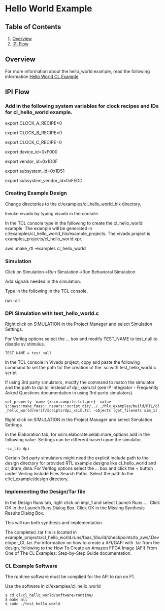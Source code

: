 # Hello World Example

## Table of Contents

1. [Overview](#overview)
2. [IPI Flow](#hlx)


<a name="overview"></a>
## Overview

For more information about the hello\_world example, read the following information [Hello World CL Example](./../cl_hello_world/README.md)

<a name="hlx"></a>
## IPI Flow

### Add in the following system variables for clock recipes and IDs for cl\_hello\_world example.

export CLOCK\_A\_RECIPE=0

export CLOCK\_B\_RECIPE=0

export CLOCK\_C\_RECIPE=0

export device\_id=0xF000

export vendor\_id=0x1D0F

export subsystem\_id=0x1D51

export subsystem\_vendor\_id=0xFEDD

### Creating Example Design

Change directories to the cl/examples/cl\_hello\_world\_hlx directory.

Invoke vivado by typing vivado in the console.

In the TCL console type in the following to create the cl\_hello\_world example.  The example will be generated in cl/examples/cl\_hello\_world\_hlx/example\_projects.  The vivado project is examples\_projects/cl\_hello\_world.xpr.

aws::make\_rtl -examples cl\_hello\_world

### Simulation

Click on Simulation->Run Simulation->Run Behavioral Simulation

Add signals needed in the simulation.

Type in the following in the TCL console.

run -all

### DPI Simulation with test\_hello\_world.c

Right click on SIMULATION in the Project Manager and select Simulation Settings.

For Verilog options select the ... box and modify TEST\_NAME to test_null to disable sv stimulus.

`TEST_NAME = test_null`

In the TCL console in Vivado project, copy and paste the following command to set the path for the creation of the .so with test\_hello\_world.c script

If using 3rd party simulators, modify the command to match the simulator and the path to dpi.tcl instead of dpi_xsim.tcl (see IP Integrator - Frequently Asked Questions documentation in using 3rd party simulators).

`set_property -name {xsim.compile.tcl.pre} -value $::aws::make_faas::_nsvars::script_dir/../../hlx_examples/build/RTL/cl_hello_world/verif/scripts/dpi_xsim.tcl -objects [get_filesets sim_1]`

Right click on SIMULATION in the Project Manager and select Simulation Settings.

In the Elaboration tab, for xsim.elaborate.xelab.more_options add in the following value.  Settings can be different based upon the simulator.

`-sv_lib dpi`

Certain 3rd party simulators might need the explicit include path to the design directory for provided RTL example designs like cl\_hello\_world and cl\_dram\_dma.  For Verilog options select the ... box and click the + button under Verilog Include Files Search Paths.  Select the path to the cl/cl\_example/design directory.

### Implementing the Design/Tar file

In the Design Runs tab, right click on impl\_1 and select Launch Runs… . Click OK in the Launch Runs Dialog Box.  Click OK in the Missing Synthesis Results Dialog Box.

This will run both synthesis and implementation.

The completed .tar file is located in example\_projects/cl\_hello\_world.runs/faas\_1/build/checkpoints/to\_aws/<timestamp>.Developer\_CL.tar.  For information on how to create a AFI/GAFI with .tar from the design, following to the How To Create an Amazon FPGA Image (AFI) From One of The CL Examples: Step-by-Step Guide documentation.

### CL Example Software

The runtime software must be complied for the AFI to run on F1.

Use the software in cl/examples/cl\_hello\_world

    $ cd cl/cl_hello_world/software/runtime/
    $ make all
    $ sudo ./test_hello_world



